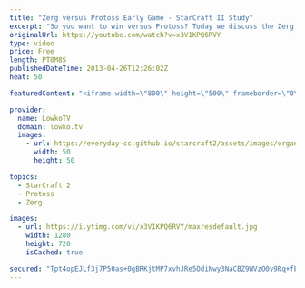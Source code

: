 ```yaml
---
title: "Zerg versus Protoss Early Game - StarCraft II Study"
excerpt: "So you want to win versus Protoss? Today we discuss the Zerg versus Protoss matchup in it's very basics. You need to be hitting between 40 and 44 supply at the 5:50 mark. Why? Because it's possible and it's relatively easy. Loads of StarCraft II players hit only about 30-35 supply, which is a difference"
originalUrl: https://youtube.com/watch?v=x3V1KPQ6RVY
type: video
price: Free
length: PT8M8S
publishedDateTime: 2013-04-26T12:26:02Z
heat: 50

featuredContent: "<iframe width=\"800\" height=\"500\" frameborder=\"0\" src=\"https://www.youtube.com/embed/x3V1KPQ6RVY\" allow=\"accelerometer; autoplay; encrypted-media; gyroscope; picture-in-picture\" allowfullscreen></iframe>"

provider:
  name: LowkoTV
  domain: lowko.tv
  images:
    - url: https://everyday-cc.github.io/starcraft2/assets/images/organizations/lowko.tv-50x50.jpg
      width: 50
      height: 50

topics:
  - StarCraft 2
  - Protoss
  - Zerg

images:
  - url: https://i.ytimg.com/vi/x3V1KPQ6RVY/maxresdefault.jpg
    width: 1280
    height: 720
    isCached: true

secured: "Tpt4opEJLf3j7P50as+0gBRKjtMP7xvhJRe5OdiNwy3NaCBZ9WVzO0v9Rq+fE1u1dEZ7NEKjVsrnbYCDJawAjef0BicG2cvLWiLCyCYyEXAwEy0LsLKnW5jbBTSmVRkSGkU+8PK7SZbYLmdKsW6HC4PnjXq1VVTDV+glc/AK70TufmbvtfC2bZ4x179S/kRpBHxpRTj0lH3uiFumjjRomwp0WWywzWiJhYlDIv577AbuKZaqjivl7Q7cpo++O7v5wZ1l7K0cKwGqA+21EWFuA6vH8syJDwNdqb2yg9+r0XgCWjbNZNgcqNiLnHjOCnR1kQ2dnq1yfWI9b/nHJDWVkRhyUA4UgKmXD3OMz1urNMXcfAL3WgVrTNFenEEM4IFqenFX3NdS+3o//KNidyy0lg5X2QeCoqC6U42vzED6EsI=;HWYW2zq6UqP3AIURk/v/Zg=="
---
```


